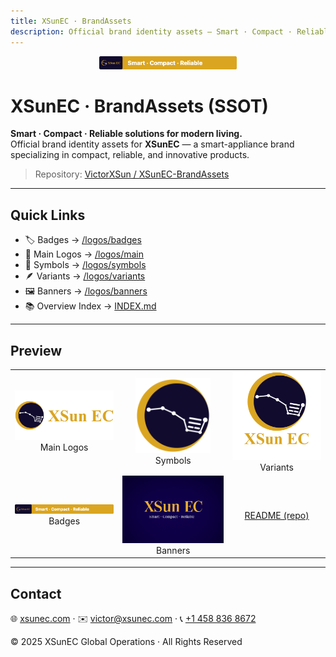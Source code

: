 ```yaml
---
title: XSunEC · BrandAssets
description: Official brand identity assets — Smart · Compact · Reliable
---
```


<p align="center">
  <img src="https://github.com/VictorXSun/XSunEC-BrandAssets/blob/main/logos/badges/XSunEC_Badge_DualSegment_v3c_preview.png?raw=true" width="220" alt="XSunEC Badge"/>
</p>

# XSunEC · BrandAssets (SSOT)

**Smart · Compact · Reliable solutions for modern living.**  
Official brand identity assets for **XSunEC** — a smart-appliance brand specializing in compact, reliable, and innovative products.

> Repository: <a href="https://github.com/VictorXSun/XSunEC-BrandAssets">VictorXSun / XSunEC-BrandAssets</a>

---

## Quick Links

- 🏷 Badges → <a href="../logos/badges">/logos/badges</a>  
- 🌟 Main Logos → <a href="../logos/main">/logos/main</a>  
- 🔶 Symbols → <a href="../logos/symbols">/logos/symbols</a>  
- 🪶 Variants → <a href="../logos/variants">/logos/variants</a>  
- 🖼 Banners → <a href="../logos/banners">/logos/banners</a>  
- 📚 Overview Index → <a href="../INDEX.md">INDEX.md</a>

---

## Preview

<table>
  <tr>
    <td align="center"><img src="https://github.com/VictorXSun/XSunEC-BrandAssets/blob/main/logos/main/XSunEC_MainLogo.png" width="260"/><br/>Main Logos</td>
    <td align="center"><img src="https://github.com/VictorXSun/XSunEC-BrandAssets/blob/main/logos/symbols/XSunEC_MainSymbol.svg" width="120"/><br/>Symbols</td>
    <td align="center"><img src="https://github.com/VictorXSun/XSunEC-BrandAssets/blob/main/logos/variants/XSunEC_StackedLogo.png" width="220"/><br/>Variants</td>
  </tr>
  <tr>
    <td align="center"><img src="https://github.com/VictorXSun/XSunEC-BrandAssets/blob/main/logos/badges/XSunEC_Badge_DualSegment_v3c_preview.png" width="200"/><br/>Badges</td>
    <td align="center"><img src="https://github.com/VictorXSun/XSunEC-BrandAssets/blob/main/logos/banners/XSunEC_Brandfetch_Banner_1536x1024.png" width="260"/><br/>Banners</td>
    <td align="center"><a href="../README.md">README (repo)</a></td>
  </tr>
</table>

---

## Contact

🌐 <a href="https://xsunec.com" target="_blank">xsunec.com</a> · ✉️ <a href="mailto:victor@xsunec.com">victor@xsunec.com</a> · 📞 <a href="https://wa.me/14588368672" target="_blank">+1 458 836 8672</a>

© 2025 XSunEC Global Operations · All Rights Reserved
